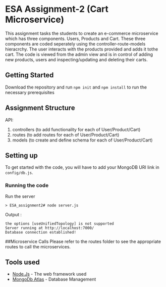# ESA Assignment-2 (Cart Microservice)
This assignment tasks the students to create an e-commerce microservice which has three components. Users, Products and Cart. These three components are coded seperately using the controller-route-models hieracrchy. The user interacts with the products provided and adds it tothe cart. The code is viewed from the admin view and is in control of adding new products, users and inspecting/updating and deleting their carts.

## Getting Started

Download the repository and run ```npm init``` and ```npm install``` to run the necessary prerequisites

## Assignment Structure

API:<br>
1) controllers (to add functionality for each of User/Product/Cart)<br>
2) routes (to add routes for each of User/Product/Cart) <br>
3) models (to create and define schema for each of User/Product/Cart) <br>


## Setting up
To get started with the code, you will have to add your MongoDB URI link in ```config/db.js```.


### Running the code

Run the server

```
> ESA_assignment2# node server.js
```

Output :

```
the options [useUnifiedTopology] is not supported
Server running at http://localhost:7000/
Database connection established!
```

##Microservice Calls
Please refer to the routes folder to see the appropriate routes to call the microservices. 




## Tools used

* [Node.Js](https://nodejs.org/en/) - The web framework used
* [MongoDb Atlas](https://www.mongodb.com/cloud/atlas) - Database Management

